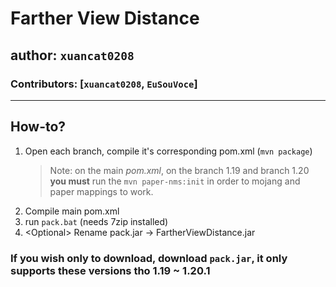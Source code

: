 # Farther View Distance

## author: `xuancat0208`

### Contributors: [``xuancat0208``, ``EuSouVoce``]

---

## How-to?

1. Open each branch, compile it's corresponding pom.xml (`mvn package`)
    > Note: on the main _pom.xml_, on the branch 1.19 and branch 1.20 **you must** run the `mvn paper-nms:init` in order to mojang and paper mappings to work.
2. Compile main pom.xml
3. run `pack.bat` (needs 7zip installed)
4. \<Optional> Rename pack.jar -> FartherViewDistance.jar

### If you wish only to download, download `pack.jar`, it only supports these versions tho 1.19 ~ 1.20.1
